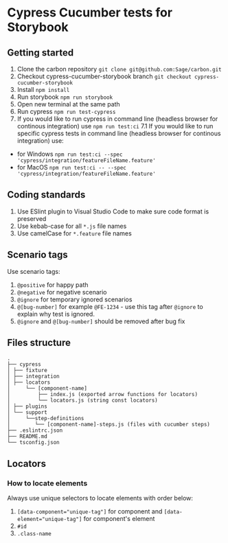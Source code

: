 # Cypress Cucumber tests for Storybook

## Getting started
1. Clone the carbon repository `git clone git@github.com:Sage/carbon.git`
2. Checkout cypress-cucumber-storybook branch `git checkout cypress-cucumber-storybook`
3. Install `npm install`
4. Run storybook `npm run storybook`
5. Open new terminal at the same path
6. Run cypress `npm run test-cypress`
7. If you would like to run cypress in command line (headless browser for continous integration) use `npm run test:ci`
7.1 If you would like to run specific cypress tests in command line (headless browser for continous integration) use:
  - for Windows `npm run test:ci --spec 'cypress/integration/featureFileName.feature'`
  - for MacOS `npm run test:ci -- --spec 'cypress/integration/featureFileName.feature'`

## Coding standards
1. Use ESlint plugin to Visual Studio Code to make sure code format is preserved
2. Use kebab-case for all `*.js` file names
3. Use camelCase for `*.feature` file names

## Scenario tags
Use scenario tags:
1. `@positive` for happy path
2. `@negative` for negative scenario
3. `@ignore` for temporary ignored scenarios
4. `@[bug-number]` for example `@FE-1234` - use this tag after `@ignore` to explain why test is ignored.
5. `@ignore` and `@[bug-number]` should be removed after bug fix

## Files structure
```
.
├── cypress
│ ├── fixture
│ ├── integration
│ ├── locators
│     └── [component-name]
│         ├── index.js (exported arrow functions for locators)
│         └── locators.js (string const locators)
│ ├── plugins
│ └── support
│     └──step-definitions
│        └── [component-name]-steps.js (files with cucumber steps)
├── .eslintrc.json
├── README.md
└── tsconfig.json
```
## Locators
### How to locate elements
Always use unique selectors to locate elements with order below:
1. `[data-component="unique-tag"]` for component and `[data-element="unique-tag"]` for component's element
2. `#id`
3. `.class-name`
